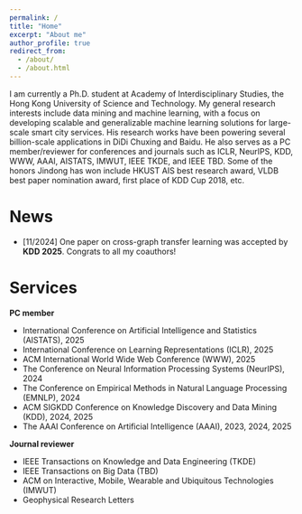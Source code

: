 ```yaml
---
permalink: /
title: "Home"
excerpt: "About me"
author_profile: true
redirect_from:
  - /about/
  - /about.html
---
```


I am currently a Ph.D. student at Academy of Interdisciplinary Studies, the Hong Kong University of Science and Technology. My general research interests include data mining and machine learning, with a focus on developing scalable and generalizable machine learning solutions for large-scale smart city services. His research works have been powering several billion-scale applications in DiDi Chuxing and Baidu. He also serves as a PC member/reviewer for conferences and journals such as ICLR, NeurIPS, KDD, WWW, AAAI, AISTATS, IMWUT, IEEE TKDE, and IEEE TBD. Some of the honors Jindong has won include HKUST AIS best research award, VLDB best paper nomination award, first place of KDD Cup 2018, etc.

# News

- \[11/2024\] One paper on cross-graph transfer learning was accepted by **KDD 2025**. Congrats to all my coauthors!

# Services
**PC member**
* International Conference on Artificial Intelligence and Statistics (AISTATS), 2025
* International Conference on Learning Representations (ICLR), 2025
* ACM International World Wide Web Conference (WWW), 2025
* The Conference on Neural Information Processing Systems (NeurIPS), 2024
* The Conference on Empirical Methods in Natural Language Processing (EMNLP), 2024
* ACM SIGKDD Conference on Knowledge Discovery and Data Mining (KDD), 2024, 2025
* The AAAI Conference on Artificial Intelligence (AAAI), 2023, 2024, 2025

**Journal reviewer**
* IEEE Transactions on Knowledge and Data Engineering (TKDE)
* IEEE Transactions on Big Data (TBD)
* ACM on Interactive, Mobile, Wearable and Ubiquitous Technologies (IMWUT)
* Geophysical Research Letters
